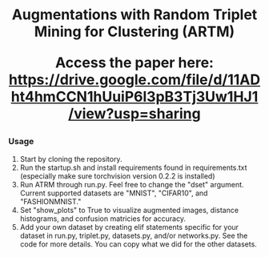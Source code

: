 <h1 align="center">
Augmentations with Random Triplet Mining for Clustering (ARTM)
</h1">
  
Access the paper here: https://drive.google.com/file/d/11ADht4hmCCN1hUuiP6l3pB3Tj3Uw1HJ1/view?usp=sharing

### Usage
1. Start by cloning the repository.
2. Run the startup.sh and install requirements found in requirements.txt (especially make sure torchvision version 0.2.2 is installed)
2. Run ATRM through run.py. Feel free to change the "dset" argument. Current supported datasets are "MNIST", "CIFAR10", and "FASHIONMNIST."
3. Set "show_plots" to True to visualize augmented images, distance histograms, and confusion matricies for accuracy.
4. Add your own dataset by creating elif statements specific for your dataset in run.py, triplet.py, datasets.py, and/or networks.py. See the code for more details. You can copy what we did for the other datasets. 

